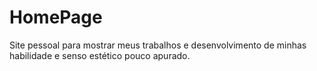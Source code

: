 # HomePage
Site pessoal para mostrar meus trabalhos e desenvolvimento de minhas habilidade e senso estético pouco apurado.
